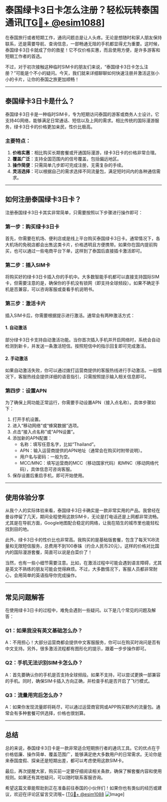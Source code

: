 # 泰国绿卡3日卡怎么注册？轻松玩转泰国通讯[[TG💪+ @esim1088](https://t.me/s/esim1088)]

在泰国旅行或者短期工作，通讯问题总是让人头疼。无论是想随时和家人朋友保持联系，还是需要导航、查询信息，一部畅通无阻的手机都显得尤为重要。这时候，泰国绿卡3日卡就成了你的救星！它不仅价格实惠，而且使用方便，是许多游客和短期工作者的首选。

不过，对于初次接触这种临时SIM卡的朋友们来说，“泰国绿卡3日卡怎么注册？”可能是个不小的疑问。今天，我们就来详细聊聊如何快速注册并激活这张小小的卡片，让你的泰国之旅更加顺畅！

---

## 泰国绿卡3日卡是什么？

泰国绿卡3日卡是一种临时SIM卡，专为短期访问泰国的游客或商务人士设计。它支持4G网络，能够满足日常通话、短信以及上网的需求。相比传统的国际漫游服务，绿卡3日卡的价格更加亲民，性价比极高。

### **主要特点：**

1. **价格实惠**：相比购买长期套餐或开通国际漫游，绿卡3日卡的价格非常合理。
2. **覆盖广泛**：支持全国范围内的信号覆盖，包括偏远地区。
3. **操作简便**：只需简单几步即可完成注册，无需复杂的手续。
4. **灵活选择**：可以根据自己的需求选择不同流量包，满足短时间内的各种通信需求。

---

## 如何注册泰国绿卡3日卡？

注册泰国绿卡3日卡其实非常简单，只需要按照以下步骤进行操作即可：

### **第一步：购买绿卡3日卡**

首先，你需要在机场、便利店或是线上平台购买泰国绿卡3日卡。通常情况下，各大机场的免税店都会出售这类卡片，价格透明且方便携带。如果你在国内提前购买，也可以通过一些电商平台下单，这样到了泰国后直接插卡激活即可。

### **第二步：插入SIM卡**

将购买好的绿卡3日卡插入你的手机中。大多数智能手机都可以直接支持国际SIM卡，但需要注意的是，确保你的手机没有锁网（即支持全球频段）。如果不确定手机是否兼容，可以咨询客服或查看手机说明书。

### **第三步：激活卡片**

插入SIM卡后，你需要根据提示进行激活。通常会有两种激活方式：

#### **1. 自动激活**
部分绿卡3日卡支持自动激活功能。当你首次插入手机并开启网络时，系统会自动检测到新卡，并发送一条激活短信。按照短信中的指示回复即可完成激活。

#### **2. 手动激活**
如果自动激活失败，你可以通过拨打运营商提供的客服热线进行手动激活。一般情况下，客服热线会提供详细的语音指引，只需按照提示输入相关信息即可。

### **第四步：设置APN**

为了确保上网功能正常运行，你需要手动设置APN（接入点名称）。具体步骤如下：

1. 打开手机设置。
2. 进入“移动网络”或“蜂窝数据”选项。
3. 点击“接入点名称”或“APN设置”。
4. 添加新的APN配置：
   - 名称：填写任意名字，比如“Thailand”。
   - APN：输入运营商提供的APN地址（通常会在购买时附带说明）。
   - 用户名与密码：一般为空。
   - MCC/MNC：填写运营商的MCC（移动国家代码）和MNC（移动网络代码），具体信息可咨询客服。
5. 保存设置后重启手机，即可开始使用。

---

## 使用体验分享

从我个人的实际体验来看，泰国绿卡3日卡确实是一款非常实用的产品。我曾经在曼谷停留了几天，期间全程使用这款SIM卡，无论是打电话还是上网都非常流畅。尤其是在导航方面，Google地图配合稳定的网络，让我在陌生的城市里也能轻松找到目的地。

此外，绿卡3日卡的性价比也非常高。我购买的是基础版套餐，包含了每天1GB流量和无限短信服务，总费用不到100泰铢（约合人民币20元）。这样的价格对比国内的国际漫游套餐，简直可以说是白菜价了！

当然，也有一些小细节需要注意。比如，在激活过程中可能会遇到语言障碍，尤其是英文不熟练的朋友可能会觉得麻烦。不过，大多数情况下，客服人员都非常耐心，会用简单的英语指导你完成操作。

---

## 常见问题解答

在使用绿卡3日卡的过程中，难免会遇到一些疑问。以下是几个常见的问题及解答：

### **Q1：如果我没有英文基础怎么办？**
A：不用担心！大部分运营商都会提供中文客服服务，你可以在购买时询问是否有中文支持。另外，很多激活流程都有图形化的提示，跟着一步步操作即可。

### **Q2：手机无法识别SIM卡怎么办？**
A：首先要确认你的手机是否支持全球频段。如果不支持，可以尝试更换一部兼容的手机。同时，确保SIM卡插入方向正确，并检查手机是否开启了飞行模式。

### **Q3：流量用完后怎么办？**
A：如果你发现流量即将耗尽，可以通过运营商官网或APP购买额外的流量包。通常会有多种套餐可供选择，价格也很划算。

---

## 总结

总的来说，泰国绿卡3日卡是一款非常适合短期旅行者的通讯工具。它的优点在于价格低廉、操作简单、覆盖范围广，能够满足绝大多数用户的日常需求。无论你是来泰国度假、探亲还是短期出差，都可以考虑使用这款SIM卡。

最后，再次提醒大家，购买前一定要仔细阅读相关条款，确保了解套餐内容和使用规则。如果还有其他疑问，可以随时联系客服咨询。

希望这篇文章能帮助到正在准备前往泰国的小伙伴们！如果你也有类似的经历或建议，欢迎在评论区留言交流哦~ [[TG💪+ @esim1088](https://t.me/s/esim1088) ![Image](https://i.postimg.cc/4NQfJmqS/Snipaste-2025-05-13-00-14-12.png)]